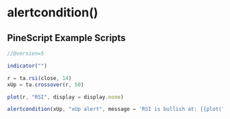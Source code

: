 # alertcondition()


## PineScript Example Scripts

```Javascript
//@version=5

indicator("")

r = ta.rsi(close, 14)
xUp = ta.crossover(r, 50)

plot(r, "RSI", display = display.none)

alertcondition(xUp, "xUp alert", message = 'RSI is bullish at: {{plot("RSI")}}')
```